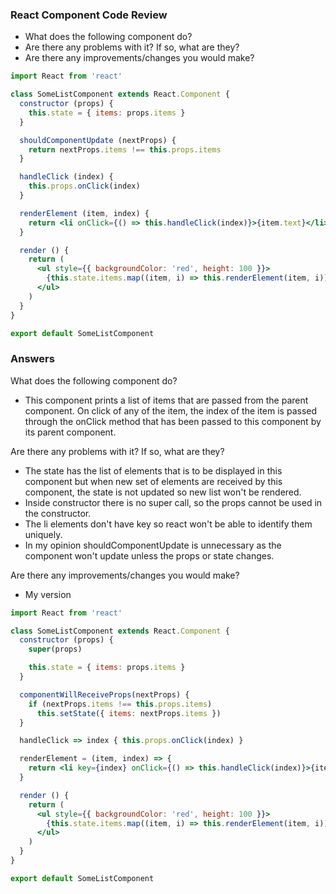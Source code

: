 ### React Component Code Review

- What does the following component do?
- Are there any problems with it? If so, what are they?
- Are there any improvements/changes you would make?

```jsx
import React from 'react'

class SomeListComponent extends React.Component {
  constructor (props) {
    this.state = { items: props.items }
  }

  shouldComponentUpdate (nextProps) {
    return nextProps.items !== this.props.items
  }

  handleClick (index) {
    this.props.onClick(index)
  }

  renderElement (item, index) {
    return <li onClick={() => this.handleClick(index)}>{item.text}</li>
  }

  render () {
    return (
      <ul style={{ backgroundColor: 'red', height: 100 }}>
        {this.state.items.map((item, i) => this.renderElement(item, i))}
      </ul>
    )
  }
}

export default SomeListComponent
```

### Answers
What does the following component do?
- This component prints a list of items that are passed from the parent component. On click of any of the item, the index of the item is passed through the onClick method that has been passed to this component by its parent component.

Are there any problems with it? If so, what are they?
- The state has the list of elements that is to be displayed in this component but when new set of elements are received by this component, the state is not updated so new list won't be rendered.
- Inside constructor there is no super call, so the props cannot be used in the constructor.
- The li elements don't have key so react won't be able to identify them uniquely.
- In my opinion shouldComponentUpdate is unnecessary as the component won't update unless the props or state changes.

Are there any improvements/changes you would make?
- My version

```jsx
import React from 'react'

class SomeListComponent extends React.Component {
  constructor (props) {
    super(props)

    this.state = { items: props.items }
  }

  componentWillReceiveProps(nextProps) {
    if (nextProps.items !== this.props.items)
      this.setState({ items: nextProps.items })
  }

  handleClick => index { this.props.onClick(index) }

  renderElement = (item, index) => {
    return <li key={index} onClick={() => this.handleClick(index)}>{item.text}</li>
  }

  render () {
    return (
      <ul style={{ backgroundColor: 'red', height: 100 }}>
        {this.state.items.map((item, i) => this.renderElement(item, i))}
      </ul>
    )
  }
}

export default SomeListComponent
```
